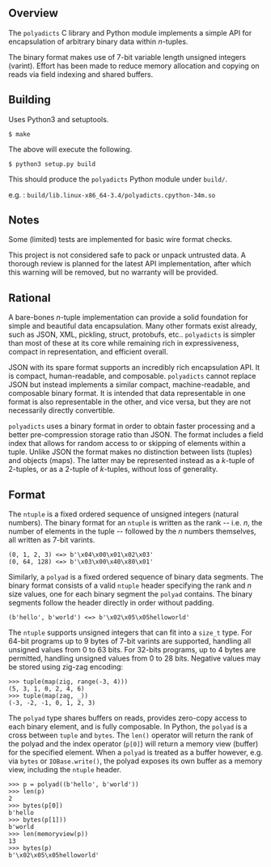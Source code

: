 
## Overview

The `polyadicts` C library and Python module implements a simple API for
encapsulation of arbitrary binary data within *n*-tuples.

The binary format makes use of 7-bit variable length unsigned integers
(varint). Effort has been made to reduce memory allocation and copying on
reads via field indexing and shared buffers.

## Building

Uses Python3 and setuptools.

    $ make

The above will execute the following.

    $ python3 setup.py build

This should produce the `polyadicts` Python module under `build/`.

e.g.
: `build/lib.linux-x86_64-3.4/polyadicts.cpython-34m.so`

## Notes

Some (limited) tests are implemented for basic wire format checks.

This project is not considered safe to pack or unpack untrusted data.
A thorough review is planned for the latest API implementation, after
which this warning will be removed, but no warranty will be provided.

## Rational

A bare-bones *n*-tuple implementation can provide a solid foundation for
simple and beautiful data encapsulation. Many other formats exist already,
such as JSON, XML, pickling, struct, protobufs, etc.. `polyadicts` is
simpler than most of these at its core while remaining rich in
expressiveness, compact in representation, and efficient overall.

JSON with its spare format supports an incredibly rich encapsulation API.
It is compact, human-readable, and composable. `polyadicts` cannot replace
JSON but instead implements a similar compact, machine-readable, and
composable binary format. It is intended that data representable in one
format is also representable in the other, and vice versa, but they are not
necessarily directly convertible.

`polyadicts` uses a binary format in order to obtain faster processing and
a better pre-compression storage ratio than JSON. The format includes a
field index that allows for random access to or skipping of elements within
a tuple. Unlike JSON the format makes no distinction between lists (tuples)
and objects (maps). The latter may be represented instead as a *k*-tuple of
2-tuples, or as a 2-tuple of *k*-tuples, without loss of generality.

## Format

The `ntuple` is a fixed ordered sequence of unsigned integers (natural
numbers). The binary format for an `ntuple` is written as the rank -- i.e.
*n*, the number of elements in the tuple -- followed by the *n* numbers
themselves, all written as 7-bit varints.

    (0, 1, 2, 3) <=> b'\x04\x00\x01\x02\x03'
    (0, 64, 128) <=> b'\x03\x00\x40\x80\x01'

Similarly, a `polyad` is a fixed ordered sequence of binary data segments.
The binary format consists of a valid `ntuple` header specifying the rank
and *n* size values, one for each binary segment the `polyad` contains.
The binary segments follow the header directly in order without padding.

    (b'hello', b'world') <=> b'\x02\x05\x05helloworld'

The `ntuple` supports unsigned integers that can fit into a `size_t` type.
For 64-bit programs up to 9 bytes of 7-bit varints are supported, handling
all unsigned values from 0 to 63 bits. For 32-bits programs, up to 4 bytes
are permitted, handling unsigned values from 0 to 28 bits. Negative values
may be stored using zig-zag encoding:

    >>> tuple(map(zig, range(-3, 4)))
    (5, 3, 1, 0, 2, 4, 6)
    >>> tuple(map(zag, _))
    (-3, -2, -1, 0, 1, 2, 3)

The `polyad` type shares buffers on reads, provides zero-copy access to
each binary element, and is fully composable. In Python, the `polyad` is
a cross between `tuple` and `bytes`. The `len()` operator will return the
rank of the polyad and the index operator (`p[0]`) will return a memory
view (buffer) for the specified element. When a `polyad` is treated as a
buffer however, e.g. via `bytes` or `IOBase.write()`, the polyad exposes
its own buffer as a memory view, including the `ntuple` header.

    >>> p = polyad((b'hello', b'world'))
    >>> len(p)
    2
    >>> bytes(p[0])
    b'hello
    >>> bytes(p[1]))
    b'world
    >>> len(memoryview(p))
    13
    >>> bytes(p)
    b'\x02\x05\x05helloworld'
